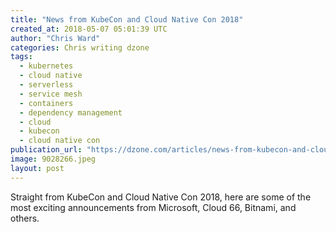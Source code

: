 ```yaml
---
title: "News from KubeCon and Cloud Native Con 2018"
created_at: 2018-05-07 05:01:39 UTC
author: "Chris Ward"
categories: Chris writing dzone
tags: 
  - kubernetes
  - cloud native
  - serverless
  - service mesh
  - containers
  - dependency management
  - cloud
  - kubecon
  - cloud native con
publication_url: "https://dzone.com/articles/news-from-kubecon-and-cloud-native-con-2018"
image: 9028266.jpeg
layout: post
---
```

Straight from KubeCon and Cloud Native Con 2018, here are some of the most exciting announcements from Microsoft, Cloud 66, Bitnami, and others.


